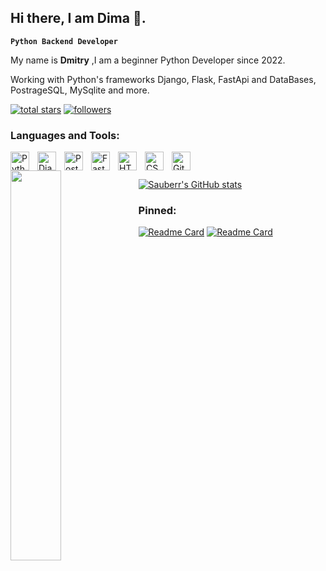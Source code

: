 ## Hi there, I am Dima :wave:.

**`Python Backend Developer`**

My name is **Dmitry** ,I am a beginner Python Developer since 2022.

Working with Python's frameworks Django, Flask, FastApi and DataBases, PostrageSQL, MySqlite and more.

<p align="left">
  <a href="https://github.com/Sauberr?tab=repositories&sort=stargazers">
    <img alt="total stars" title="Total stars on GitHub" src="https://custom-icon-badges.demolab.com/github/stars/Sauberr?color=55960c&style=for-the-badge&labelColor=488207&logo=star"/></a>
  <a href="https://github.com/Sauberr?tab=followers">
    <img alt="followers" title="Follow me on GitHub" src="https://custom-icon-badges.demolab.com/github/followers/Sauberr?color=236ad3&labelColor=1155ba&style=for-the-badge&logo=person-add&label=Follow&logoColor=white"/></a>
</p>

### Languages and Tools:
<img align="left" alt="Python" width="30px" style="padding-right:10px;" src="https://cdn.jsdelivr.net/gh/devicons/devicon/icons/python/python-original.svg" />
<img align="left" alt="Django" width="30px" style="padding-right:10px;" src="https://cdn.jsdelivr.net/gh/devicons/devicon/icons/django/django-original.svg" />
<img align="left" alt="PostgreSQL" width="30px" style="padding-right:10px;" src="https://cdn.jsdelivr.net/gh/devicons/devicon/icons/postgresql/postgresql-original-wordmark.svg" />
<img align="left" alt="FastAPI" width="30px" style="padding-right:10px;" src="https://fastapi.tiangolo.com/img/logo-margin/logo-teal.png" />
<img align="left" alt="HTML5" width="30px" style="padding-right:10px;" src="https://cdn.jsdelivr.net/gh/devicons/devicon/icons/html5/html5-original-wordmark.svg" />
<img align="left" alt="CSS" width="30px" style="padding-right:10px;" src="https://cdn.jsdelivr.net/gh/devicons/devicon/icons/css3/css3-original-wordmark.svg" />
<img align="left" alt="GitHub" width="30px" style="padding-right:10px;" src="https://cdn.jsdelivr.net/gh/devicons/devicon/icons/github/github-original-wordmark.svg" />

<br clear="left"/>

<img align="left" width="40%" src="https://github-readme-stats.vercel.app/api/top-langs/?username=sauberr&langs_count=8&layout=compact&theme=merko"/>

[![Sauberr's GitHub stats](https://github-readme-stats.vercel.app/api?username=sauberr&show_icons=true&theme=merko)](https://github.com/Sauberr)








 ### Pinned:
[![Readme Card](https://github-readme-stats.vercel.app/api/pin/?username=sauberr&repo=ping_pong_game.py)](https://github.com/Sauberr/ping_pong_game)
[![Readme Card](https://github-readme-stats.vercel.app/api/pin/?username=sauberr&repo=todo_app)](https://github.com/Sauberr/todo_app) 
